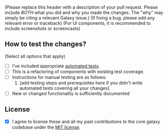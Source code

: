 (Please replace this header with a description of your pull request. Please include *BOTH* what you did and why you made the changes. The "why" may simply be citing a relevant Galaxy issue.)
(If fixing a bug, please add any relevant error or traceback)
(For UI components, it is recommended to include screenshots or screencasts)

## How to test the changes?
(Select all options that apply)
- [ ] I've included appropriate [automated tests](https://docs.galaxyproject.org/en/latest/dev/writing_tests.html).
- [ ] This is a refactoring of components with existing test coverage.
- [ ] Instructions for manual testing are as follows:
  1. [add testing steps and prerequisites here if you didn't write automated tests covering all your changes]
- [ ] New or changed functionality is sufficiently documented

## License
- [x] I agree to license these and all my past contributions to the core galaxy codebase under the [MIT license](https://opensource.org/licenses/MIT).
